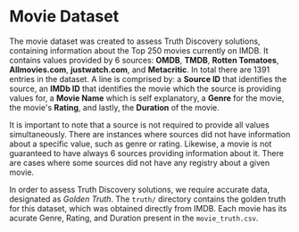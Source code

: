 # Movie Dataset

The movie dataset  was created to assess Truth Discovery solutions, containing information about the Top 250 movies currently on IMDB. It contains values provided by 6 sources: **OMDB**, **TMDB**, **Rotten Tomatoes**, **Allmovies.com**, **justwatch.com**, and **Metacritic**. In total there are 1391 entries in the dataset. A line is comprised by: a **Source ID** that identifies the source, an **IMDb ID** that identifies the movie which the source is providing values for, a **Movie Name** which is self explanatory, a **Genre** for the movie, the movie's **Rating**, and lastly, the **Duration** of the movie.

It is important to note that a source is not required to provide all values simultaneously. There are instances where sources did not have information about a specific value, such as genre or rating. Likewise, a movie is not guaranteed to have always 6 sources providing information about it. There are cases where some sources did not have any registry about a given movie.

In order to assess Truth Discovery solutions, we require accurate data, designated as *Golden Truth*. The `truth/` directory contains the golden truth for this dataset, which was obtained directly from IMDB. Each movie has its acurate Genre, Rating, and Duration present in the `movie_truth.csv`.